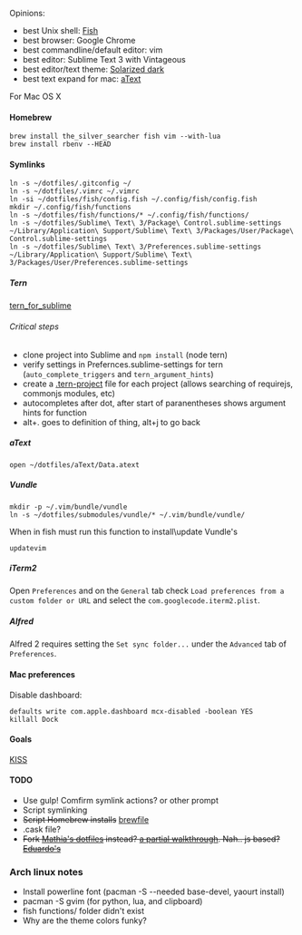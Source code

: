 Opinions:
- best Unix shell: [Fish](fishshell.com)
- best browser: Google Chrome
- best commandline/default editor: vim
- best editor: Sublime Text 3 with Vintageous
- best editor/text theme: [Solarized dark](http://ethanschoonover.com/solarized)
- best text expand for mac: [aText](https://www.trankynam.com/atext/)

For Mac OS X
#### Homebrew
```
brew install the_silver_searcher fish vim --with-lua
brew install rbenv --HEAD
```
#### Symlinks
```
ln -s ~/dotfiles/.gitconfig ~/
ln -s ~/dotfiles/.vimrc ~/.vimrc
ln -si ~/dotfiles/fish/config.fish ~/.config/fish/config.fish
mkdir ~/.config/fish/functions
ln -s ~/dotfiles/fish/functions/* ~/.config/fish/functions/
ln -s ~/dotfiles/Sublime\ Text\ 3/Package\ Control.sublime-settings ~/Library/Application\ Support/Sublime\ Text\ 3/Packages/User/Package\ Control.sublime-settings
ln -s ~/dotfiles/Sublime\ Text\ 3/Preferences.sublime-settings ~/Library/Application\ Support/Sublime\ Text\ 3/Packages/User/Preferences.sublime-settings
```

##### Tern
[tern_for_sublime](https://github.com/marijnh/tern_for_sublime)
###### Critical steps
- clone project into Sublime and `npm install` (node tern)
- verify settings in Prefernces.sublime-settings for tern (`auto_complete_triggers` and `tern_argument_hints`)
- create a [.tern-project](https://github.com/MrBri/dotfiles/blob/master/.tern-project) file for each project (allows searching of requirejs, commonjs modules, etc)
- autocompletes after dot, after start of paranentheses shows argument hints for function
- alt+. goes to definition of thing, alt+j to go back

##### aText
```
open ~/dotfiles/aText/Data.atext
```
##### Vundle
```
mkdir -p ~/.vim/bundle/vundle
ln -s ~/dotfiles/submodules/vundle/* ~/.vim/bundle/vundle/
```
When in fish must run this function to install\update Vundle's
```
updatevim
```
##### iTerm2
Open `Preferences` and on the `General` tab check `Load preferences from a custom folder or URL` and select the 
`com.googlecode.iterm2.plist`.
##### Alfred
Alfred 2 requires setting the `Set sync folder...` under the `Advanced` tab of `Preferences`.

#### Mac preferences
Disable dashboard:
```
defaults write com.apple.dashboard mcx-disabled -boolean YES
killall Dock
```
#### Goals
[KISS](http://en.wikipedia.org/wiki/KISS_principle)
#### TODO
- Use gulp! Comfirm symlink actions? or other prompt
- Script symlinking
- ~~Script Homebrew installs~~ [brewfile](http://robots.thoughtbot.com/brewfile-a-gemfile-but-for-homebrew)
- .cask file?
- ~~Fork [Mathia's dotfiles](http://mths.be/dotfiles) instead? [a partial walkthrough](http://code.tutsplus.com/tutorials/setting-up-a-mac-dev-machine-from-zero-to-hero-with-dotfiles--net-35449). Nah.. js based? [Eduardo's](https://github.com/eduardolundgren/dotfiles)~~


### Arch linux notes
- Install powerline font (pacman -S --needed base-devel, yaourt install)
- pacman -S gvim (for python, lua, and clipboard)
- fish functions/ folder didn't exist
- Why are the theme colors funky?
